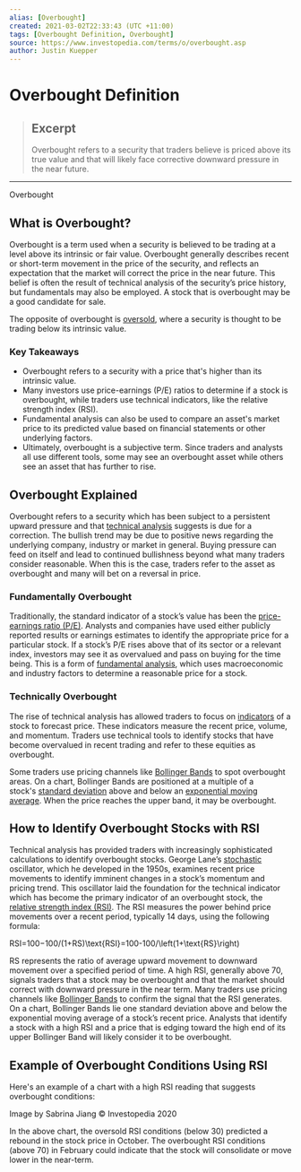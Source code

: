 ```yaml
---
alias: [Overbought]
created: 2021-03-02T22:33:43 (UTC +11:00)
tags: [Overbought Definition, Overbought]
source: https://www.investopedia.com/terms/o/overbought.asp
author: Justin Kuepper
---
```


# Overbought Definition

> ## Excerpt
> Overbought refers to a security that traders believe is priced above its true value and that will likely face corrective downward pressure in the near future.

---

Overbought
## What is Overbought?

Overbought is a term used when a security is believed to be trading at a level above its intrinsic or fair value. Overbought generally describes recent or short-term movement in the price of the security, and reflects an expectation that the market will correct the price in the near future. This belief is often the result of technical analysis of the security’s price history, but fundamentals may also be employed. A stock that is overbought may be a good candidate for sale.

The opposite of overbought is [oversold](https://www.investopedia.com/terms/o/oversold.asp), where a security is thought to be trading below its intrinsic value.

### Key Takeaways

-   Overbought refers to a security with a price that's higher than its intrinsic value.
-   Many investors use price-earnings (P/E) ratios to determine if a stock is overbought, while traders use technical indicators, like the relative strength index (RSI).
-   Fundamental analysis can also be used to compare an asset's market price to its predicted value based on financial statements or other underlying factors.
-   Ultimately, overbought is a subjective term. Since traders and analysts all use different tools, some may see an overbought asset while others see an asset that has further to rise.

## Overbought Explained

Overbought refers to a security which has been subject to a persistent upward pressure and that [technical analysis](https://www.investopedia.com/terms/t/technicalanalysis.asp) suggests is due for a correction. The bullish trend may be due to positive news regarding the underlying company, industry or market in general. Buying pressure can feed on itself and lead to continued bullishness beyond what many traders consider reasonable. When this is the case, traders refer to the asset as overbought and many will bet on a reversal in price.

### Fundamentally Overbought

Traditionally, the standard indicator of a stock’s value has been the [price-earnings ratio (P/E)](https://www.investopedia.com/video/play/price-to-earnings-ratio/). Analysts and companies have used either publicly reported results or earnings estimates to identify the appropriate price for a particular stock. If a stock’s P/E rises above that of its sector or a relevant index, investors may see it as overvalued and pass on buying for the time being. This is a form of [fundamental analysis](https://www.investopedia.com/terms/f/fundamentalanalysis.asp), which uses macroeconomic and industry factors to determine a reasonable price for a stock.

### Technically Overbought

The rise of technical analysis has allowed traders to focus on [indicators](https://www.investopedia.com/terms/i/indicator.asp) of a stock to forecast price. These indicators measure the recent price, volume, and momentum. Traders use technical tools to identify stocks that have become overvalued in recent trading and refer to these equities as overbought.

Some traders use pricing channels like [Bollinger Bands](https://www.investopedia.com/terms/b/bollingerbands.asp) to spot overbought areas. On a chart, Bollinger Bands are positioned at a multiple of a stock's [standard deviation](https://www.investopedia.com/terms/s/standarddeviation.asp) above and below an [exponential moving average](https://www.investopedia.com/terms/e/ema.asp). When the price reaches the upper band, it may be overbought.

## How to Identify Overbought Stocks with RSI

Technical analysis has provided traders with increasingly sophisticated calculations to identify overbought stocks. George Lane’s [stochastic](https://www.investopedia.com/terms/s/stochasticoscillator.asp) oscillator, which he developed in the 1950s, examines recent price movements to identify imminent changes in a stock’s momentum and pricing trend. This oscillator laid the foundation for the technical indicator which has become the primary indicator of an overbought stock, the [relative strength index (RSI)](https://www.investopedia.com/terms/r/rsi.asp). The RSI measures the power behind price movements over a recent period, typically 14 days, using the following formula:

RSI\=100−100/(1+RS)\\text{RSI}=100-100/\\left(1+\\text{RS}\\right)

RS represents the ratio of average upward movement to downward movement over a specified period of time. A high RSI, generally above 70, signals traders that a stock may be overbought and that the market should correct with downward pressure in the near term. Many traders use pricing channels like [Bollinger Bands](https://www.investopedia.com/terms/b/bollingerbands.asp) to confirm the signal that the RSI generates. On a chart, Bollinger Bands lie one standard deviation above and below the exponential moving average of a stock’s recent price. Analysts that identify a stock with a high RSI and a price that is edging toward the high end of its upper Bollinger Band will likely consider it to be overbought.

## Example of Overbought Conditions Using RSI

Here's an example of a chart with a high RSI reading that suggests overbought conditions:

Image by Sabrina Jiang © Investopedia 2020

In the above chart, the oversold RSI conditions (below 30) predicted a rebound in the stock price in October. The overbought RSI conditions (above 70) in February could indicate that the stock will consolidate or move lower in the near-term.
